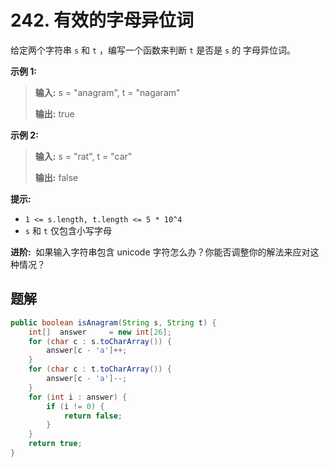 # 242. 有效的字母异位词

给定两个字符串 `s` 和 `t` ，编写一个函数来判断 `t` 是否是 `s` 的 字母异位词。

**示例 1:**

> **输入:**  s = "anagram", t = "nagaram"
> 
> **输出:**  true

**示例 2:**

> **输入:**  s = "rat", t = "car"
> 
> **输出:**  false

**提示:**

*   `1 <= s.length, t.length <= 5 * 10^4`
*   `s` 和 `t` 仅包含小写字母

**进阶:**  如果输入字符串包含 unicode 字符怎么办？你能否调整你的解法来应对这种情况？

## 题解

```java
public boolean isAnagram(String s, String t) {
    int[]  answer     = new int[26];
    for (char c : s.toCharArray()) {
        answer[c - 'a']++;
    }
    for (char c : t.toCharArray()) {
        answer[c - 'a']--;
    }
    for (int i : answer) {
        if (i != 0) {
            return false;
        }
    }
    return true;
}
```